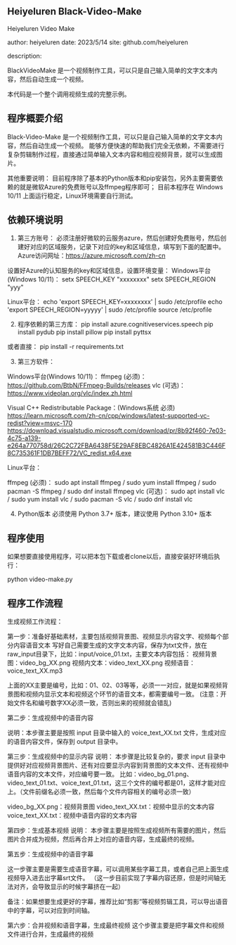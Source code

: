 

## Heiyeluren Black-Video-Make ##

Heiyeluren Video Make

author: heiyeluren
date: 2023/5/14
site: github.com/heiyeluren

description:

BlackVideoMake 是一个视频制作工具，可以只是自己输入简单的文字文本内容，然后自动生成一个视频。

本代码是一个整个调用视频生成的完整示例。


## 程序概要介绍 ##

Black-Video-Make 是一个视频制作工具，可以只是自己输入简单的文字文本内容，然后自动生成一个视频。
能够方便快速的帮助我们完全无依赖，不需要进行复杂剪辑制作过程，直接通过简单输入文本内容和相应视频背景，就可以生成图片。

其他重要说明：
目前程序除了基本的Python版本和pip安装包，另外主要需要依赖的就是微软Azure的免费账号以及ffmpeg程序即可；
目前本程序在 Windows 10/11 上面运行稳定，Linux环境需要自行测试。


## 依赖环境说明 ##

1. 第三方账号：
必须注册好微软的云服务azure，然后创建好免费账号，然后创建好对应的区域服务，记录下对应的key和区域信息，填写到下面的配置中。
Azure访问网址：https://azure.microsoft.com/zh-cn

设置好Azure的认知服务的key和区域信息，设置环境变量：
Windows平台(Windows 10/11)：
setx SPEECH_KEY "xxxxxxxx"
setx SPEECH_REGION "yyy"

Linux平台：
echo 'export SPEECH_KEY=xxxxxxxx' | sudo /etc/profile
echo 'export SPEECH_REGION=yyyyy' | sudo /etc/profile 
source /etc/profile


2. 程序依赖的第三方库：
pip install azure.cognitiveservices.speech
pip install pydub
pip install pillow
pip install pyttsx

或者直接： pip install -r requirements.txt

3. 第三方软件：

Windows平台(Windows 10/11)：
ffmpeg (必须)： https://github.com/BtbN/FFmpeg-Builds/releases
vlc (可选)： https://www.videolan.org/vlc/index.zh.html

Visual C++ Redistributable Package：(Windows系统 必须)
https://learn.microsoft.com/zh-cn/cpp/windows/latest-supported-vc-redist?view=msvc-170
https://download.visualstudio.microsoft.com/download/pr/8b92f460-7e03-4c75-a139-e264a770758d/26C2C72FBA6438F5E29AF8EBC4826A1E424581B3C446F8C735361F1DB7BEFF72/VC_redist.x64.exe


Linux平台：

ffmpeg (必须)：   sudo apt install ffmpeg / sudo yum install ffmpeg / sudo pacman -S ffmpeg / sudo dnf install ffmpeg
vlc (可选)：      sudo apt install vlc / sudo yum install vlc / sudo pacman -S vlc / sudo dnf install vlc


4. Python版本
必须使用 Python 3.7+ 版本，建议使用 Python 3.10+ 版本


## 程序使用 ##

如果想要直接使用程序，可以把本包下载或者clone以后，直接安装好环境后执行：

python video-make.py




## 程序工作流程 ##


生成视频工作流程：

第一步：准备好基础素材，主要包括视频背景图、视频显示内容文字、视频每个部分内容语音文本
写好自己需要生成的文字文本内容，保存为txt文件，放在raw_input目录下，比如：input/voice_01.txt，主要文本内容包括：
视频背景图：video_bg_XX.png
视频内文本：video_text_XX.png
视频语音：voice_text_XX.mp3

上面的XX主要是编号，比如：01、02、03等等，必须一一对应，就是如果视频背景图和视频内显示文本和视频这个环节的语音文本，都需要编号一致。
(注意：开始文件名和编号数字XX必须一致，否则出来的视频就会错乱)


第二步：生成视频中的语音内容

说明：本步骤主要是按照 input 目录中输入的 voice_text_XX.txt 文件，生成对应的语音内容文件，保存到 output 目录中。


第三步：生成视频中的显示内容
说明：
本步骤是比较复杂的，要求 input 目录中提供好对应视频背景图片、还有对应要显示内容到背景图的文本文件、还有视频中语音内容的文本文件，对应编号要一致。
比如：video_bg_01.png、video_text_01.txt、voice_text_01.txt，这三个文件的编号都是01，这样才能对应上。（文件前缀名必须一致，然后每个文件内容相关的编号必须一致）

video_bg_XX.png：视频背景图
video_text_XX.txt：视频中显示的文本内容
voice_text_XX.txt：视频中语音内容的文本内容

第四步：生成基本视频
说明：
本步骤主要是按照生成视频所有需要的图片，然后图片合并成为视频，然后再合并上对应的语音内容，生成最终的视频。


第五步：生成视频中的语音字幕

这一步骤主要是需要生成语音字幕，可以调用某些字幕工具，或者自己把上面生成视频导入进去出字幕srt文件。
（这一步目前实现了字幕内容还原，但是时间轴无法对齐，会导致显示的时候字幕挤在一起）

备注：如果想要生成更好的字幕，推荐比如“剪影”等视频剪辑工具，可以导出语音中的字幕，可以对应到时间轴。


第六步：合并视频和语音字幕，生成最终视频
这个步骤主要是把字幕文件和视频文件进行合并，生成最终的视频


